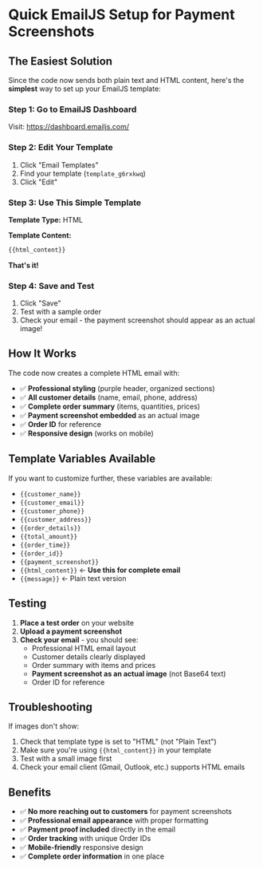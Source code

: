 # Quick EmailJS Setup for Payment Screenshots

## The Easiest Solution

Since the code now sends both plain text and HTML content, here's the **simplest** way to set up your EmailJS template:

### Step 1: Go to EmailJS Dashboard
Visit: https://dashboard.emailjs.com/

### Step 2: Edit Your Template
1. Click "Email Templates"
2. Find your template (`template_g6rxkwq`)
3. Click "Edit"

### Step 3: Use This Simple Template
**Template Type:** HTML

**Template Content:**
```html
{{html_content}}
```

**That's it!** 

### Step 4: Save and Test
1. Click "Save"
2. Test with a sample order
3. Check your email - the payment screenshot should appear as an actual image!

## How It Works

The code now creates a complete HTML email with:
- ✅ **Professional styling** (purple header, organized sections)
- ✅ **All customer details** (name, email, phone, address)
- ✅ **Complete order summary** (items, quantities, prices)
- ✅ **Payment screenshot embedded** as an actual image
- ✅ **Order ID** for reference
- ✅ **Responsive design** (works on mobile)

## Template Variables Available

If you want to customize further, these variables are available:
- `{{customer_name}}`
- `{{customer_email}}`
- `{{customer_phone}}`
- `{{customer_address}}`
- `{{order_details}}`
- `{{total_amount}}`
- `{{order_time}}`
- `{{order_id}}`
- `{{payment_screenshot}}`
- `{{html_content}}` ← **Use this for complete email**
- `{{message}}` ← Plain text version

## Testing

1. **Place a test order** on your website
2. **Upload a payment screenshot**
3. **Check your email** - you should see:
   - Professional HTML email layout
   - Customer details clearly displayed
   - Order summary with items and prices
   - **Payment screenshot as an actual image** (not Base64 text)
   - Order ID for reference

## Troubleshooting

If images don't show:
1. Check that template type is set to "HTML" (not "Plain Text")
2. Make sure you're using `{{html_content}}` in your template
3. Test with a small image first
4. Check your email client (Gmail, Outlook, etc.) supports HTML emails

## Benefits

- ✅ **No more reaching out to customers** for payment screenshots
- ✅ **Professional email appearance** with proper formatting
- ✅ **Payment proof included** directly in the email
- ✅ **Order tracking** with unique Order IDs
- ✅ **Mobile-friendly** responsive design
- ✅ **Complete order information** in one place

